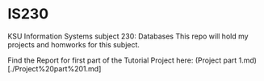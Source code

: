 # IS230
KSU Information Systems subject 230: Databases
This repo will hold my projects and homworks for this subject.

Find the Report for first part of the Tutorial Project here: (Project part 1.md)[./Project%20part%201.md]
